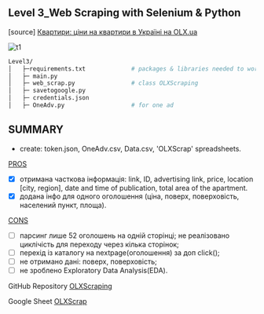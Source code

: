 ## Level 3_Web Scraping with Selenium & Python

[source] [Квартири: ціни на квартири в Україні на OLX.ua](https://www.olx.ua/uk/nedvizhimost/kvartiry/)

![t1](https://github.com/Daria-jk8/OLXScraping/assets/92945302/bfafa712-df5c-4216-bffc-dd0129fa3a51)


```bash
Level3/  
│   ├─requirements.txt             # packages & libraries needed to work
│   ├─ main.py  
│   ├─ web_scrap.py                # class OLXScraping  
│   ├─ savetogoogle.py  
│   ├─ credentials.json
│   ├─ OneAdv.py                   # for one ad
```
## SUMMARY

- create: token.json, OneAdv.csv, Data.csv, 'OLXScrap' spreadsheets.

<u>PROS</u>

- [x] отримана часткова інформація: link, ID, advertising link, price, location [city, region], date and time of publication, total area of the apartment.
- [x] додана інфо для одного оголошення (ціна, поверх, поверховість, населений пункт, площа).

<u>CONS</u>

- [ ] парсинг лише 52 оголошень на одній сторінці; не реалізовано циклічість для переходу через кілька сторінок;
- [ ] перехід із каталогу на nextpage(оголошення) за доп click();
- [ ] не отримано дані: поверх, поверховість;
- [ ] не зроблено Exploratory Data Analysis(EDA).

GitHub Repository [OLXScraping](https://github.com/Daria-jk8/OLXScraping)

Google Sheet [OLXScrap](https://docs.google.com/spreadsheets/d/1qg6A6ySbRXOs3RpkUGOKezYwbRKeQ6fHFLFgt2IgZBk/edit?usp=sharing)
